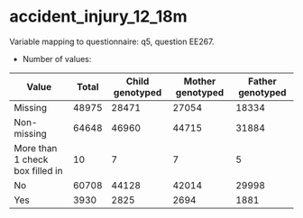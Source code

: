# accident_injury_12_18m
Variable mapping to questionnaire: q5, question EE267.
- Number of values:

| Value | Total | Child genotyped | Mother genotyped | Father genotyped |
| ----- | ----- | --------------- | ---------------- | ---------------- |
| Missing | 48975 | 28471 | 27054 | 18334 |
| Non-missing | 64648 | 46960 | 44715 | 31884 |
| More than 1 check box filled in | 10 | 7 | 7 |5 |
| No | 60708 | 44128 | 42014 |29998 |
| Yes | 3930 | 2825 | 2694 |1881 |



